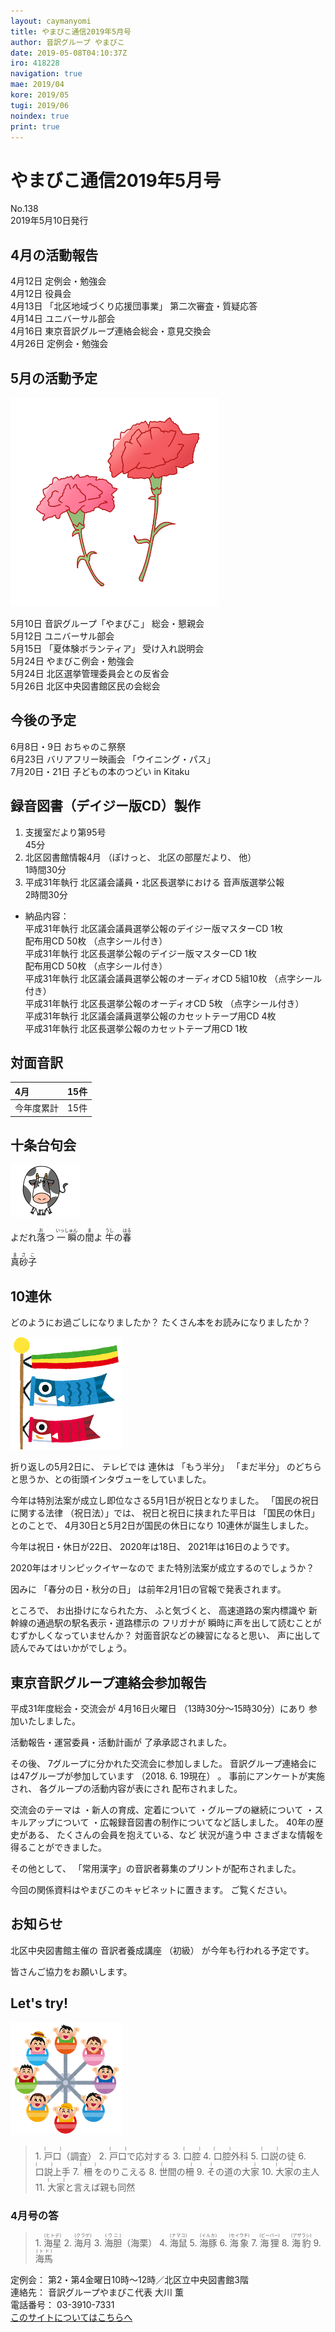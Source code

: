 ```yaml
---
layout: caymanyomi
title: やまびこ通信2019年5月号
author: 音訳グループ やまびこ
date: 2019-05-08T04:10:37Z
iro: 418228
navigation: true
mae: 2019/04
kore: 2019/05
tugi: 2019/06
noindex: true
print: true
---
```


# <span data-dur="4.415" data-begin="2.050" id="xmri_0001">やまびこ通信2019年5月号</span>

<span data-dur="2.933" data-begin="6.465" id="xmri_0002">No.138</span>  
<span data-dur="4.228" data-begin="9.398" id="xmri_0003">2019年5月10日発行</span>

## <span data-dur="2.804" data-begin="18.746" id="xmri_0006">4月の活動報告</span>

<span data-dur="1.98" data-begin="21.550" id="xmri_0007">4月12日</span>
<span data-dur="3.263" data-begin="23.530" id="xmri_0008">定例会・勉強会</span>  
<span data-dur="1.981" data-begin="26.793" id="xmri_0009">4月12日</span>
<span data-dur="2.279" data-begin="28.774" id="xmri_000A">役員会</span>  
<span data-dur="2.065" data-begin="31.053" id="xmri_000B">4月13日</span>
<span data-dur="3.009" data-begin="33.118" id="xmri_000C">「北区地域づくり応援団事業」</span>
<span data-dur="3.95" data-begin="36.127" id="xmri_000D">第二次審査・質疑応答</span>  
<span data-dur="1.95" data-begin="40.077" id="xmri_000E">4月14日</span>
<span data-dur="2.635" data-begin="42.027" id="xmri_000F">ユニバーサル部会</span>  
<span data-dur="2.049" data-begin="44.662" id="xmri_0010">4月16日</span>
<span data-dur="5.735" data-begin="46.711" id="xmri_0011">東京音訳グループ連絡会総会・意見交換会</span>  
<span data-dur="2.261" data-begin="52.446" id="xmri_0012">4月26日</span>
<span data-dur="3.963" data-begin="54.707" id="xmri_0013">定例会・勉強会</span>

## <span data-dur="2.731" data-begin="58.670" id="xmri_0014">5月の活動予定</span>

<img class="migi" src="media/05/cut1.png" alt="" />

<span data-dur="1.634" data-begin="61.401" id="xmri_0015">5月10日</span>
<span data-dur="2.209" data-begin="63.035" id="xmri_0016">音訳グループ「やまびこ」</span>
<span data-dur="3.075" data-begin="65.244" id="xmri_0017">総会・懇親会</span>  
<span data-dur="1.976" data-begin="68.319" id="xmri_0018">5月12日</span>
<span data-dur="2.634" data-begin="70.295" id="xmri_0019">ユニバーサル部会</span>  
<span data-dur="1.904" data-begin="72.929" id="xmri_001A">5月15日</span>
<span data-dur="2.055" data-begin="74.833" id="xmri_001B">「夏体験ボランティア」</span>
<span data-dur="2.684" data-begin="76.888" id="xmri_001C">受け入れ説明会</span>  
<span data-dur="2.136" data-begin="79.572" id="xmri_001D">5月24日</span>
<span data-dur="3.668" data-begin="81.708" id="xmri_001E">やまびこ例会・勉強会</span>  
<span data-dur="2.136" data-begin="85.376" id="xmri_001F">5月24日</span>
<span data-dur="4.168" data-begin="87.512" id="xmri_0020">北区選挙管理委員会との反省会</span>  
<span data-dur="2.243" data-begin="91.680" id="xmri_0021">5月26日</span>
<span data-dur="5.279" data-begin="93.923" id="xmri_0022">北区中央図書館区民の会総会</span>

## <span data-dur="2.16" data-begin="99.202" id="xmri_0023">今後の予定</span>

<span data-dur="2.274" data-begin="101.362" id="xmri_0024">6月8日・9日</span>
<span data-dur="2.489" data-begin="103.636" id="xmri_0025">おちゃのこ祭祭</span>  
<span data-dur="2.271" data-begin="106.125" id="xmri_0026">6月23日</span>
<span data-dur="1.991" data-begin="108.396" id="xmri_0027">バリアフリー映画会</span>
<span data-dur="1.532" data-begin="110.387" id="xmri_0028">「ウイニング・パス」</span>  
<span data-dur="3.041" data-begin="113.269" id="xmri_002A">7月20日・21日</span>
<span data-dur="4.376" data-begin="116.310" id="xmri_002B">子どもの本のつどい in Kitaku</span>

## <span data-dur="4.627" data-begin="120.686" id="xmri_002C">録音図書（デイジー版CD）製作</span>

1. <span data-dur="2.875" data-begin="127.953" id="xmri_002F">支援室だより第95号</span>  
<span data-dur="2.173" data-begin="130.828" id="xmri_0030">45分</span>
2. <span data-dur="2.58" data-begin="133.734" id="xmri_0032">北区図書館情報4月</span> <span data-dur="1.088" data-begin="136.314" id="xmri_0033">（ぽけっと、</span> <span data-dur="1.742" data-begin="137.402" id="xmri_0034">北区の部屋だより、</span> <span data-dur="0.949" data-begin="139.144" id="xmri_0035">他）</span>  
<span data-dur="2.613" data-begin="140.093" id="xmri_0036">1時間30分</span>
3. <span data-dur="2.81" data-begin="143.699" id="xmri_0038">平成31年執行</span> <span data-dur="3.447" data-begin="146.509" id="xmri_0039">北区議会議員・北区長選挙における</span> <span data-dur="2.341" data-begin="149.956" id="xmri_003A">音声版選挙公報</span>  
<span data-dur="2.577" data-begin="152.297" id="xmri_003B">2時間30分</span>
  - <span data-dur="2.109" data-begin="154.874" id="xmri_003C">納品内容：</span>  
<span data-dur="2.81" data-begin="156.983" id="xmri_003D">平成31年執行</span> <span data-dur="4.433" data-begin="159.793" id="xmri_003E">北区議会議員選挙公報のデイジー版マスターCD</span> <span data-dur="1.575" data-begin="164.226" id="xmri_003F">1枚</span>  
<span data-dur="1.751" data-begin="165.801" id="xmri_0040">配布用CD</span> <span data-dur="1.363" data-begin="167.552" id="xmri_0041">50枚</span> <span data-dur="2.173" data-begin="168.915" id="xmri_0042">（点字シール付き）</span>  
<span data-dur="2.81" data-begin="171.088" id="xmri_0043">平成31年執行</span> <span data-dur="3.986" data-begin="173.898" id="xmri_0044">北区長選挙公報のデイジー版マスターCD</span> <span data-dur="1.576" data-begin="177.884" id="xmri_0045">1枚</span>  
<span data-dur="1.751" data-begin="179.460" id="xmri_0046">配布用CD</span> <span data-dur="1.363" data-begin="181.211" id="xmri_0047">50枚</span> <span data-dur="2.173" data-begin="182.574" id="xmri_0048">（点字シール付き）</span>  
<span data-dur="2.81" data-begin="184.747" id="xmri_0049">平成31年執行</span> <span data-dur="3.62" data-begin="187.557" id="xmri_004A">北区議会議員選挙公報のオーディオCD</span>
<span data-dur="1.676" data-begin="191.177" id="xmri_004B">5組10枚</span>
<span data-dur="2.173" data-begin="192.853" id="xmri_004C">（点字シール付き）</span>  
<span data-dur="2.81" data-begin="195.026" id="xmri_004D">平成31年執行</span> <span data-dur="3.216" data-begin="197.836" id="xmri_004E">北区長選挙公報のオーディオCD</span> <span data-dur="1.088" data-begin="201.052" id="xmri_004F">5枚</span> <span data-dur="2.173" data-begin="202.140" id="xmri_0050">（点字シール付き）</span>  
<span data-dur="2.81" data-begin="204.313" id="xmri_0051">平成31年執行</span> <span data-dur="4.311" data-begin="207.123" id="xmri_0052">北区議会議員選挙公報のカセットテープ用CD</span> <span data-dur="1.616" data-begin="211.434" id="xmri_0053">4枚</span>  
<span data-dur="2.81" data-begin="213.050" id="xmri_0054">平成31年執行</span> <span data-dur="3.873" data-begin="215.860" id="xmri_0055">北区長選挙公報のカセットテープ用CD</span> <span data-dur="2.625" data-begin="219.733" id="xmri_0056">1枚</span>

## <span data-dur="2.067" data-begin="222.358" id="xmri_0057">対面音訳</span>

<span data-dur="1.246" data-begin="224.425" id="xmri_0058">4月</span>|<span data-dur="2.205" data-begin="225.671" id="xmri_0059">15件</span>
|:---|---:|
<span data-dur="1.785" data-begin="227.876" id="xmri_005A">今年度累計</span>|<span data-dur="2.905" data-begin="229.661" id="xmri_005B">15件</span>

## <span data-dur="2.221" data-begin="232.566" id="xmri_005C">十条台句会</span>

<img class="migi" src="media/05/cut4.png" alt="" />

<span data-dur="10.733" data-begin="234.787" id="xmri_005D">よだれ<ruby>落<rt>お</rt></ruby>つ <ruby>一瞬<rt>いっしゅん</rt></ruby>の<ruby>間<rt>ま</rt></ruby>よ <ruby>牛<rt>うし</rt></ruby>の<ruby>春<rt>はる</rt></ruby></span>

<span data-dur="2.591" data-begin="245.520" id="xmri_0063" class="haigo"><ruby>真砂子<rt>まさこ</rt></ruby></span>

## <span data-dur="1.487" data-begin="248.111" id="xmri_0064">10連休</span>

<span data-dur="3.343" data-begin="249.598" id="xmri_0065">どのようにお過ごしになりましたか？</span> <span data-dur="4.415" data-begin="252.941" id="xmri_0066">たくさん本をお読みになりましたか？</span>

<img class="migi" src="media/05/cut2.png" alt="" />

<span data-dur="2.268" data-begin="257.356" id="xmri_0067">折り返しの5月2日に、</span>
<span data-dur="1.159" data-begin="259.624" id="xmri_0068">テレビでは</span>
<span data-dur="1.375" data-begin="260.783" id="xmri_0069">連休は</span>
<span data-dur="1.492" data-begin="262.158" id="xmri_006A">「もう半分」</span>
<span data-dur="1.461" data-begin="263.650" id="xmri_006B">「まだ半分」</span>
<span data-dur="5.247" data-begin="265.111" id="xmri_006C">のどちらと思うか、との街頭インタヴューをしていました。</span>

<span data-dur="7.847" data-begin="270.358" id="xmri_006D">今年は特別法案が成立し即位なさる5月1日が祝日となりました。</span>
<span data-dur="2.997" data-begin="278.205" id="xmri_006E">「国民の祝日に関する法律</span>
<span data-dur="1.661" data-begin="281.202" id="xmri_006F">（祝日法）」では、</span>
<span data-dur="3.27" data-begin="282.863" id="xmri_0070">祝日と祝日に挟まれた平日は</span>
<span data-dur="1.937" data-begin="286.133" id="xmri_0071">「国民の休日」</span>
<span data-dur="1.231" data-begin="288.070" id="xmri_0072">とのことで、</span>
<span data-dur="5.085" data-begin="289.301" id="xmri_0073">4月30日と5月2日が国民の休日になり</span>
<span data-dur="3.811" data-begin="294.386" id="xmri_0074">10連休が誕生しました。</span>

<span data-dur="4.169" data-begin="298.197" id="xmri_0075">今年は祝日・休日が22日、</span>
<span data-dur="2.826" data-begin="302.366" id="xmri_0076">2020年は18日、</span>
<span data-dur="4.919" data-begin="305.192" id="xmri_0077">2021年は16日のようです。</span>

<span data-dur="3.271" data-begin="310.111" id="xmri_0078">2020年はオリンピックイヤーなので</span>
<span data-dur="4.362" data-begin="313.382" id="xmri_0079">また特別法案が成立するのでしょうか？</span>

<span data-dur="1.14" data-begin="317.744" id="xmri_007A">因みに</span>
<span data-dur="2.629" data-begin="318.884" id="xmri_007B">「春分の日・秋分の日」</span>
<span data-dur="5.795" data-begin="321.513" id="xmri_007C">は前年2月1日の官報で発表されます。</span>

<span data-dur="1.096" data-begin="327.308" id="xmri_007D">ところで、</span>
<span data-dur="2.016" data-begin="328.404" id="xmri_007E">お出掛けになられた方、</span>
<span data-dur="1.498" data-begin="330.420" id="xmri_007F">ふと気づくと、</span>
<span data-dur="2.622" data-begin="331.918" id="xmri_0080">高速道路の案内標識や</span>
<span data-dur="4.401" data-begin="334.540" id="xmri_0081">新幹線の通過駅の駅名表示・道路標示の</span>
<span data-dur="1.28" data-begin="338.941" id="xmri_0082">フリガナが</span>
<span data-dur="5.015" data-begin="340.221" id="xmri_0083">瞬時に声を出して読むことがむずかしくなっていませんか？</span>
<span data-dur="3.177" data-begin="345.236" id="xmri_0084">対面音訳などの練習になると思い、</span>
<span data-dur="4.254" data-begin="348.413" id="xmri_0085">声に出して読んでみてはいかがでしょう。</span>

## <span data-dur="4.072" data-begin="352.667" id="xmri_0086">東京音訳グループ連絡会参加報告</span>

<span data-dur="3.901" data-begin="356.739" id="xmri_0087">平成31年度総会・交流会が</span>
<span data-dur="2.441" data-begin="360.640" id="xmri_0088">4月16日火曜日</span>
<span data-dur="4.306" data-begin="363.081" id="xmri_0089">（13時30分～15時30分）にあり</span>
<span data-dur="3.179" data-begin="367.387" id="xmri_008A">参加いたしました。</span>

<span data-dur="4.055" data-begin="370.566" id="xmri_008B">活動報告・運営委員・活動計画が</span>
<span data-dur="3.992" data-begin="374.621" id="xmri_008C">了承承認されました。</span>

<span data-dur="1.09" data-begin="378.613" id="xmri_008D">その後、</span>
<span data-dur="4.705" data-begin="379.703" id="xmri_008E">7グループに分かれた交流会に参加しました。</span>
<span data-dur="5.245" data-begin="384.408" id="xmri_008F">音訳グループ連絡会には47グループが参加しています</span>
<span data-dur="4.011" data-begin="389.653" id="xmri_0090">（2018. 6. 19現在）</span>
<span data-dur="0.5" data-begin="393.664" id="xmri_0091">。</span>
<span data-dur="2.622" data-begin="394.164" id="xmri_0092">事前にアンケートが実施され、</span>
<span data-dur="3.285" data-begin="396.786" id="xmri_0093">各グループの活動内容が表にされ</span>
<span data-dur="2.816" data-begin="400.071" id="xmri_0094">配布されました。</span>

<span data-dur="1.926" data-begin="402.887" id="xmri_0095">交流会のテーマは</span>
<span data-dur="3.315" data-begin="404.813" id="xmri_0096">・新人の育成、定着について</span>
<span data-dur="2.403" data-begin="408.128" id="xmri_0097">・グループの継続について</span>
<span data-dur="1.991" data-begin="410.531" id="xmri_0098">・スキルアップについて</span>
<span data-dur="5.099" data-begin="412.522" id="xmri_0099">・広報録音図書の制作についてなど話しました。</span>
<span data-dur="2.276" data-begin="417.621" id="xmri_009A">40年の歴史がある、</span>
<span data-dur="2.84" data-begin="419.897" id="xmri_009B">たくさんの会員を抱えている、など</span>
<span data-dur="2.068" data-begin="422.737" id="xmri_009C">状況が違う中</span>
<span data-dur="4.472" data-begin="424.805" id="xmri_009D">さまざまな情報を得ることができました。</span>

<span data-dur="1.429" data-begin="429.277" id="xmri_009E">その他として、</span>
<span data-dur="5.694" data-begin="430.706" id="xmri_009F">「常用漢字」の音訳者募集のプリントが配布されました。</span>

<span data-dur="5.455" data-begin="436.400" id="xmri_00A0">今回の関係資料はやまびこのキャビネットに置きます。</span>
<span data-dur="2.896" data-begin="441.855" id="xmri_00A1">ご覧ください。</span>

## <span data-dur="1.679" data-begin="444.751" id="xmri_00A2">お知らせ</span>

<span data-dur="2.659" data-begin="446.430" id="xmri_00A3">北区中央図書館主催の</span>
<span data-dur="2.186" data-begin="449.089" id="xmri_00A4">音訳者養成講座</span>
<span data-dur="1.227" data-begin="451.275" id="xmri_00A5">（初級）</span>
<span data-dur="4.47" data-begin="452.502" id="xmri_00A6">が今年も行われる予定です。</span>

<span data-dur="4.139" data-begin="456.972" id="xmri_00A7">皆さんご協力をお願いします。</span>
<span data-dur="1.15" data-begin="461.111" id="xmri_00A8"> </span>

## <span data-dur="1.749" data-begin="462.261" id="xmri_00A9">Let's try!</span>

<img class="migi" src="media/05/cut3.png" alt="" />

<blockquote markdown="1">
1. <ruby>戸口<rt>(　　　)</rt></ruby>（調査）
2. <ruby>戸口<rt>(　　　)</rt></ruby>で応対する
3. <ruby>口腔<rt>(　　　)</rt></ruby>
4. <ruby>口腔<rt>(　　　)</rt></ruby>外科
5. <ruby>口説<rt>(　　　)</rt></ruby>の徒
6. <ruby>口説<rt>(　　　)</rt></ruby>上手
7. <ruby>柵<rt>(　　　)</rt></ruby>をのりこえる
8. <ruby>世間の柵<rt>(　　　)</rt></ruby>
9. <ruby>その道の大家<rt>(　　　)</rt></ruby>
10. <ruby>大家<rt>(　　　)</rt></ruby>の主人
11. <ruby>大家<rt>(　　　)</rt></ruby>と言えば親も同然
</blockquote>

### <span data-dur="2.44" data-begin="467.022" id="xmri_00AB">4月号の答</span>

<blockquote markdown="1">
1. <span data-dur="1.505" data-begin="469.462" id="xmri_00AC"><ruby>海星<rt>(ヒトデ)</rt></ruby></span>
2. <span data-dur="1.459" data-begin="470.967" id="xmri_00AD"><ruby>海月<rt>(クラゲ)</rt></ruby></span>
3. <span data-dur="1.318" data-begin="472.426" id="xmri_00AE"><ruby>海胆<rt>(ウニ)</rt></ruby>（海栗）</span>
4. <span data-dur="1.624" data-begin="473.744" id="xmri_00AF"><ruby>海鼠<rt>(ナマコ)</rt></ruby></span>
5. <span data-dur="1.471" data-begin="475.368" id="xmri_00B0"><ruby>海豚<rt>(イルカ)</rt></ruby></span>
6. <span data-dur="1.83" data-begin="476.839" id="xmri_00B1"><ruby>海象<rt>(セイウチ)</rt></ruby></span>
7. <span data-dur="1.78" data-begin="478.669" id="xmri_00B2"><ruby>海狸<rt>(ビーバー)</rt></ruby></span>
8. <span data-dur="1.658" data-begin="480.449" id="xmri_00B3"><ruby>海豹<rt>(アザラシ)</rt></ruby></span>
9. <span data-dur="2.358" data-begin="482.107" id="xmri_00B4"><ruby>海馬 <rt>(トド)</rt></ruby></span>
</blockquote>

<span data-dur="1.272" data-begin="484.465" id="xmri_00B5">定例会：</span>
<span data-dur="7.34" data-begin="485.737" id="xmri_00B6">第2・第4金曜日10時～12時／北区立中央図書館3階</span>  
<span data-dur="1.446" data-begin="493.077" id="xmri_00B7">連絡先：</span>
<span data-dur="4.375" data-begin="494.523" id="xmri_00B8">音訳グループやまびこ代表 大川 薫</span>  
<span data-dur="1.627" data-begin="498.898" id="xmri_00B9">電話番号：</span>
<span data-dur="4.069" data-begin="500.525" id="xmri_00BA">03-3910-7331</span>  
<span data-dur="2.525" data-begin="504.594" id="xmri_00BB"><a href="mailto:ymbk2016ml@gmail.com?Subject=やまびこウェブサイトについて" data-dur="2.281" data-begin="507.119" id="xmri_00BC">このサイトについてはこちらへ</a></span>


